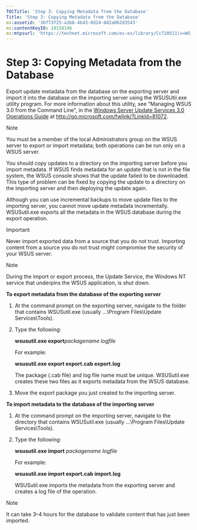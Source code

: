 ```yaml
---
TOCTitle: 'Step 3: Copying Metadata from the Database'
Title: 'Step 3: Copying Metadata from the Database'
ms:assetid: '3bf73f25-a1b6-4b43-8d24-0d2a062d3543'
ms:contentKeyID: 18158196
ms:mtpsurl: 'https://technet.microsoft.com/es-es/library/Cc720511(v=WS.10)'
---
```


Step 3: Copying Metadata from the Database
==========================================

Export update metadata from the database on the exporting server and import it into the database on the importing server using the WSUSUtil.exe utility program. For more information about this utility, see "Managing WSUS 3.0 from the Command Line", in the [Windows Server Update Services 3.0 Operations Guide](http://go.microsoft.com/fwlink/?linkid=81072) at http://go.microsoft.com/fwlink/?LinkId=81072.

> [!NOTE]
> You must be a member of the local Administrators group on the WSUS server to export or import metadata; both operations can be run only on a WSUS server. 

You should copy updates to a directory on the importing server before you import metadata. If WSUS finds metadata for an update that is not in the file system, the WSUS console shows that the update failed to be downloaded. This type of problem can be fixed by copying the update to a directory on the importing server and then deploying the update again.

Although you can use incremental backups to move update files to the importing server, you cannot move update metadata incrementally. WSUSutil.exe exports all the metadata in the WSUS database during the export operation.

> [!IMPORTANT]
> Never import exported data from a source that you do not trust. Importing content from a source you do not trust might compromise the security of your WSUS server. 

> [!NOTE]
> During the import or export process, the Update Service, the Windows NT service that underpins the WSUS application, is shut down. 

**To export metadata from the database of the exporting server**
1.  At the command prompt on the exporting server, navigate to the folder that contains WSUSutil.exe (usually …\\Program Files\\Update Services\\Tools).

2.  Type the following:

    **wsusutil.exe export***packagename logfile*

    For example:

    **wsusutil.exe export export.cab export.log**

    The package (.cab file) and log file name must be unique. WSUSutil.exe creates these two files as it exports metadata from the WSUS database.

3.  Move the export package you just created to the importing server.

**To import metadata to the database of the importing server**
1.  At the command prompt on the importing server, navigate to the directory that contains WSUSutil.exe (usually …\\Program Files\\Update Services\\Tools).

2.  Type the following:

    **wsusutil.exe import** *packagename logfile*

    For example:

    **wsusutil.exe import export.cab import.log**

    WSUSutil.exe imports the metadata from the exporting server and creates a log file of the operation.

> [!NOTE]
> It can take 3–4 hours for the database to validate content that has just been imported. 
